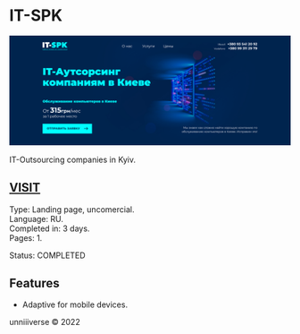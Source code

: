 # IT-SPK
![PREVIEW](cover.png)

IT-Outsourcing companies in Kyiv.

## [VISIT](https://unniiiverse.github.io/project/2022/itSpk/)

Type: Landing page, uncomercial. <br>
Language: RU. <br>
Completed in: 3 days. <br>
Pages: 1. <br>

Status: COMPLETED <br>

## Features
+ Adaptive for mobile devices.

unniiiverse © 2022